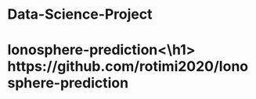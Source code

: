 # Data-Science-Project

<h1>Ionosphere-prediction<\h1>
https://github.com/rotimi2020/Ionosphere-prediction
